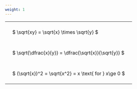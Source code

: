 ```yaml
---
weight: 1
---
```


<style type="text/css">
#T_7b713 th.col_heading {
  text-align: left;
  font-size: 1em;
}
#T_7b713 td {
  text-align: left;
  font-size: 1em;
  padding: 1.5em;
}
</style>
<table id="T_7b713">
  <thead>
  </thead>
  <tbody>
    <tr>
      <td id="T_7b713_row0_col0" class="data row0 col0" >$ \sqrt{xy} = \sqrt{x} \times \sqrt{y} $</td>
    </tr>
    <tr>
      <td id="T_7b713_row1_col0" class="data row1 col0" >$ \sqrt{\dfrac{x}{y}} = \dfrac{\sqrt{x}}{\sqrt{y}} $</td>
    </tr>
    <tr>
      <td id="T_7b713_row2_col0" class="data row2 col0" >$ (\sqrt{x})^2 = \sqrt{x^2} = x \text{ for } x\ge 0 $</td>
    </tr>
  </tbody>
</table>

